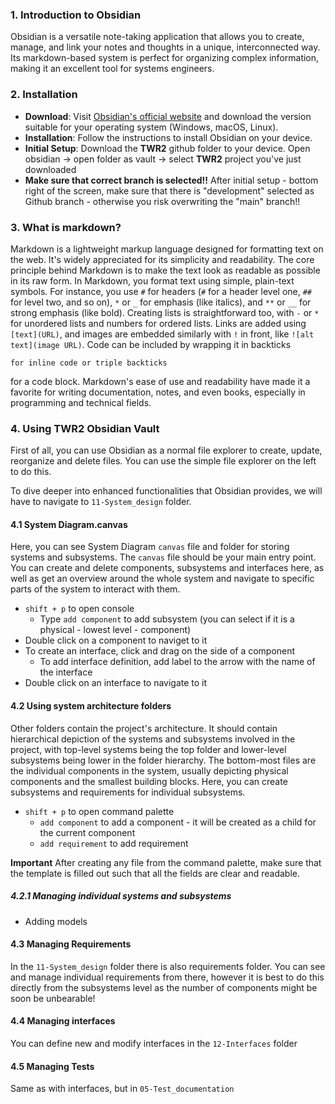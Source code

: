 
### 1. Introduction to Obsidian

Obsidian is a versatile note-taking application that allows you to create, manage, and link your notes and thoughts in a unique, interconnected way. Its markdown-based system is perfect for organizing complex information, making it an excellent tool for systems engineers.

### 2. Installation

- **Download**: Visit [Obsidian's official website](https://obsidian.md/) and download the version suitable for your operating system (Windows, macOS, Linux).
- **Installation**: Follow the instructions to install Obsidian on your device.
- **Initial Setup**: Download the **TWR2** github folder to your device. Open obsidian -> open folder as vault -> select **TWR2** project you've just downloaded
- **Make sure that correct branch is selected!!** After initial setup - bottom right of the screen, make sure that there is "development" selected as Github branch - otherwise you risk overwriting the "main" branch!!

### 3. What is markdown?
Markdown is a lightweight markup language designed for formatting text on the web. It's widely appreciated for its simplicity and readability. The core principle behind Markdown is to make the text look as readable as possible in its raw form. In Markdown, you format text using simple, plain-text symbols. For instance, you use `#` for headers (`#` for a header level one, `##` for level two, and so on), `*` or `_` for emphasis (like italics), and `**` or `__` for strong emphasis (like bold). Creating lists is straightforward too, with `-` or `*` for unordered lists and numbers for ordered lists. Links are added using `[text](URL)`, and images are embedded similarly with `!` in front, like `![alt text](image URL)`. Code can be included by wrapping it in backticks 

` for inline code or triple backticks ` 

for a code block. Markdown's ease of use and readability have made it a favorite for writing documentation, notes, and even books, especially in programming and technical fields.

### 4. Using TWR2 Obsidian Vault

First of all, you can use Obsidian as a normal file explorer to create, update, reorganize and delete files. You can use the simple file explorer on the left to do this.

To dive deeper into enhanced functionalities that Obsidian provides, we will have to navigate to `11-System_design` folder.

#### 4.1 System Diagram.canvas

Here, you can see System Diagram `canvas` file and folder for storing systems and subsystems. The `canvas` file should be your main entry point. You can create and delete components, subsystems and interfaces here, as well as get an overview around the whole system and navigate to specific parts of the system to interact with them.

- `shift + p` to open console
	- Type `add component` to add subsystem (you can select if it is a physical - lowest level - component)
- Double click on a component to naviget to it
- To create an interface, click and drag on the side of a component
	- To add interface definition, add label to the arrow with the name of the interface
- Double click on an interface to navigate to it

#### 4.2 Using system architecture folders

Other folders contain the project's architecture. It should contain hierarchical depiction of the systems and subsystems involved in the project, with top-level systems being the top folder and lower-level subsystems being lower in the  folder hierarchy. The bottom-most files are the individual components in the system, usually depicting physical components and the smallest building blocks. Here, you can create subsystems and requirements for individual subsystems.
- `shift + p` to open command palette
	- `add component` to add a component - it will be created as a child for the current component
	- `add requirement` to add requirement

**Important**
After creating any file from the command palette, make sure that the template is filled out such that all the fields are clear and readable.

##### 4.2.1 Managing individual systems and subsystems
- Adding models

#### 4.3 Managing Requirements
In the `11-System_design` folder there is also requirements folder. You can see and manage individual requirements from there, however it is best to do this directly from the subsystems level as the number of components might be soon be unbearable!

#### 4.4 Managing interfaces
You can define new and modify interfaces in the `12-Interfaces` folder

#### 4.5 Managing Tests
Same as with interfaces, but in `05-Test_documentation`

